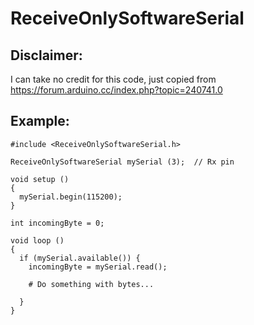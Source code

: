 # ReceiveOnlySoftwareSerial

## Disclaimer:

I can take no credit for this code, just copied from https://forum.arduino.cc/index.php?topic=240741.0

## Example:

```
#include <ReceiveOnlySoftwareSerial.h>

ReceiveOnlySoftwareSerial mySerial (3);  // Rx pin

void setup ()
{
  mySerial.begin(115200);
}

int incomingByte = 0;

void loop ()
{
  if (mySerial.available()) {
    incomingByte = mySerial.read();
	
	# Do something with bytes...
	
  }
}
```